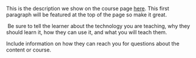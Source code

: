 This is the description we show on the course page [here](https://lab.github.com/gaurav-p-14/simi-valley-politics). This first paragraph will be featured at the top of the page so make it great.
​

​
Be sure to tell the learner about the technology you are teaching, why they should learn it, how they can use it, and what you will teach them.
​


Include information on how they can reach you for questions about the content or course. 
